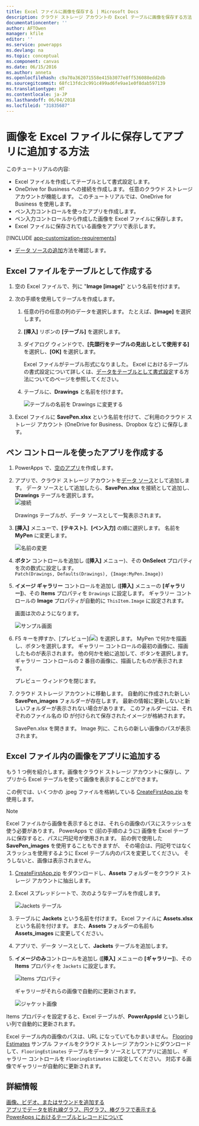 ```yaml
---
title: Excel ファイルに画像を保存する | Microsoft Docs
description: クラウド ストレージ アカウントの Excel テーブルに画像を保存する方法
documentationcenter: ''
author: AFTOwen
manager: kfile
editor: ''
ms.service: powerapps
ms.devlang: na
ms.topic: conceptual
ms.component: canvas
ms.date: 06/15/2016
ms.author: anneta
ms.openlocfilehash: c9a70a362071558e415b3077e8ff536088edd2db
ms.sourcegitcommit: 68fc13fdc2c991c499ad6fe9ae1e0f8dab597139
ms.translationtype: HT
ms.contentlocale: ja-JP
ms.lasthandoff: 06/04/2018
ms.locfileid: "31835687"
---
```

# <a name="how-to-save-images-in-an-excel-file-and-then-add-these-images-to-your-app"></a>画像を Excel ファイルに保存してアプリに追加する方法

このチュートリアルの内容:

* Excel ファイルを作成してテーブルとして書式設定します。
* OneDrive for Business への接続を作成します。 任意のクラウド ストレージ アカウントが機能します。 このチュートリアルでは、OneDrive for Business を使用します。
* ペン入力コントロールを使ったアプリを作成します。
* ペン入力コントロールから作成した画像を Excel ファイルに保存します。
* Excel ファイルに保存されている画像をアプリで表示します。

[!INCLUDE [app-customization-requirements](../../includes/app-customization-requirements.md)]
* [データ ソースの追加](add-data-connection.md)方法を確認します。

## <a name="create-the-excel-file-as-a-table"></a>Excel ファイルをテーブルとして作成する

1. 空の Excel ファイルで、列に "**Image [image]**" という名前を付けます。
2. 次の手順を使用してテーブルを作成します。    
   
   1. 任意の行の任意の列のデータを選択します。 たとえば、**[Image]** を選択します。
   2. **[挿入]** リボンの **[テーブル]** を選択します。
   3. ダイアログ ウィンドウで、**[先頭行をテーブルの見出しとして使用する]** を選択し、**[OK]** を選択します。
      
      Excel ファイルがテーブル形式になりました。 Excel におけるテーブルの書式設定について詳しくは、[データをテーブルとして書式設定](https://support.office.com/article/Format-an-Excel-table-6789619F-C889-495C-99C2-2F971C0E2370)する方法についてのページを参照してください。
   4. テーブルに、**Drawings** と名前を付けます。  
      
      ![テーブルの名前を Drawings に変更する](./media/tutorial-working-with-images-in-excel/drawings-table.png)
3. Excel ファイルに **SavePen.xlsx** という名前を付けて、ご利用のクラウド ストレージ アカウント (OneDrive for Business、Dropbox など) に保存します。

## <a name="create-an-app-with-the-pen-control"></a>ペン コントロールを使ったアプリを作成する
1. PowerApps で、[空のアプリ](get-started-create-from-blank.md)を作成します。
2. アプリで、クラウド ストレージ アカウントを[データ ソース](add-data-connection.md)として追加します。 データ ソースとして追加したら、**SavePen.xlsx** を接続として追加し、**Drawings** テーブルを選択します。  
   ![接続](./media/tutorial-working-with-images-in-excel/savepen.png)  
   
   Drawings テーブルが、データ ソースとして一覧表示されます。
3. **[挿入]** メニューで、**[テキスト]**、**[ペン入力]** の順に選択します。 名前を **MyPen** に変更します。  
   
   ![名前の変更](./media/tutorial-working-with-images-in-excel/rename-mypen.png)
4. **ボタン** コントロールを追加し (**[挿入]** メニュー)、その **OnSelect** プロパティを次の数式に設定します。  
   `Patch(Drawings, Defaults(Drawings), {Image:MyPen.Image})`
5. **イメージ ギャラリー** コントロールを追加し (**[挿入]** メニューの **[ギャラリー]**)、その **Items** プロパティを `Drawings` に設定します。 ギャラリー コントロールの **Image** プロパティが自動的に `ThisItem.Image` に設定されます。
   
   画面は次のようになります。  
   
   ![サンプル画面](./media/tutorial-working-with-images-in-excel/screen.png)  
6. F5 キーを押すか、[プレビュー]\(![](./media/tutorial-working-with-images-in-excel/preview.png)) を選択します。 MyPen で何かを描画し、ボタンを選択します。 ギャラリー コントロールの最初の画像に、描画したものが表示されます。 他の何かを絵に追加して、ボタンを選択します。 ギャラリー コントロールの 2 番目の画像に、描画したものが表示されます。
   
   プレビュー ウィンドウを閉じます。
7. クラウド ストレージ アカウントに移動します。 自動的に作成された新しい **SavePen_images** フォルダーが存在します。 最新の情報に更新しないと新しいフォルダーが表示されない場合があります。 このフォルダーには、それぞれのファイル名の ID が付けられて保存されたイメージが格納されます。
   
    SavePen.xlsx を開きます。 Image 列に、これらの新しい画像のパスが表示されます。

## <a name="add-the-image-in-an-excel-file-to-your-app"></a>Excel ファイル内の画像をアプリに追加する
もう 1 つ例を紹介します。画像をクラウド ストレージ アカウントに保存し、アプリから Excel テーブルを使って画像を表示することができます。

この例では、いくつかの .jpeg ファイルを格納している [CreateFirstApp.zip](http://pwrappssamples.blob.core.windows.net/samples/CreateFirstApp.zip) を使用します。

> [!NOTE]
> Excel ファイルから画像を表示するときは、それらの画像のパスにスラッシュを使う必要があります。 PowerApps で (前の手順のように) 画像を Excel テーブルに保存すると、パスに円記号が使用されます。 前の例で使用した **SavePen_images** を使用することもできますが、 その場合は、円記号ではなくスラッシュを使用するように Excel テーブル内のパスを変更してください。 そうしないと、画像は表示されません。  

1. [CreateFirstApp.zip](http://pwrappssamples.blob.core.windows.net/samples/CreateFirstApp.zip) をダウンロードし、**Assets** フォルダーをクラウド ストレージ アカウントに抽出します。
2. Excel スプレッドシートで、次のようなテーブルを作成します。
   
    ![Jackets テーブル](./media/tutorial-working-with-images-in-excel/jackets.png)
3. テーブルに **Jackets** という名前を付けます。 Excel ファイルに **Assets.xlsx** という名前を付けます。 また、**Assets** フォルダーの名前も **Assets_images** に変更してください。
4. アプリで、データ ソースとして、**Jackets** テーブルを追加します。  
5. **イメージのみ**コントロールを追加し (**[挿入]** メニューの **[ギャラリー]**)、その **Items** プロパティを `Jackets` に設定します。  
   
    ![Items プロパティ](./media/tutorial-working-with-images-in-excel/items-jackets.png)
   
    ギャラリーがそれらの画像で自動的に更新されます。  
   
    ![ジャケット画像](./media/tutorial-working-with-images-in-excel/images.png)

Items プロパティを設定すると、Excel テーブルが、**PowerAppsId** という新しい列で自動的に更新されます。

Excel テーブル内の画像のパスは、URL になっていてもかまいません。 [Flooring Estimates](http://pwrappssamples.blob.core.windows.net/samples/FlooringEstimates.xlsx) サンプル ファイルをクラウド ストレージ アカウントにダウンロードして、`FlooringEstimates` テーブルをデータ ソースとしてアプリに追加し、ギャラリー コントロールを `FlooringEstimates` に設定してください。 対応する画像でギャラリーが自動的に更新されます。

## <a name="learn-more"></a>詳細情報
[画像、ビデオ、またはサウンドを追加する](add-images-pictures-audio-video.md)  
[アプリでデータを折れ線グラフ、円グラフ、棒グラフで表示する](use-line-pie-bar-chart.md)  
[PowerApps におけるテーブルとレコードについて](working-with-tables.md)

